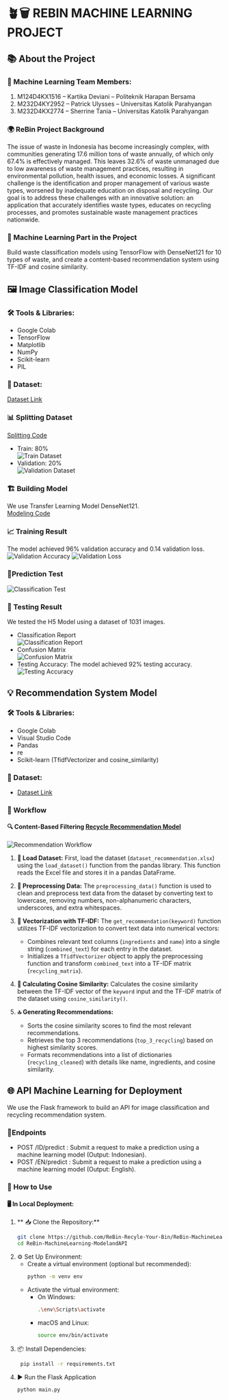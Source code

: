 # 🪴🗑 REBIN MACHINE LEARNING PROJECT

## 📚 About the Project

### 👥 Machine Learning Team Members:
1. M124D4KX1516 – Kartika Deviani – Politeknik Harapan Bersama
2. M232D4KY2952 – Patrick Ulysses – Universitas Katolik Parahyangan
3. M232D4KX2774 – Sherrine Tania – Universitas Katolik Parahyangan

### 🌍 ReBin Project Background
The issue of waste in Indonesia has become increasingly complex, with communities generating 17.6 million tons of waste annually, of which only 67.4% is effectively managed. This leaves 32.6% of waste unmanaged due to low awareness of waste management practices, resulting in environmental pollution, health issues, and economic losses. A significant challenge is the identification and proper management of various waste types, worsened by inadequate education on disposal and recycling. Our goal is to address these challenges with an innovative solution: an application that accurately identifies waste types, educates on recycling processes, and promotes sustainable waste management practices nationwide.

### 🧠 Machine Learning Part in the Project
Build waste classification models using TensorFlow with DenseNet121 for 10 types of waste, and create a content-based recommendation system using TF-IDF and cosine similarity.

## 🖼️ Image Classification Model

### 🛠️ Tools & Libraries:
- Google Colab
- TensorFlow
- Matplotlib
- NumPy
- Scikit-learn
- PIL

### 📁 Dataset:
[Dataset Link](https://drive.google.com/drive/folders/1R5KiMunBInm5kznj8nmTd9YJwDePGQrp?usp=sharing)

### 📊 Splitting Dataset
[Splitting Code](splitting.ipynb)
- Train: 80% <br>
  ![Train Dataset](Images/train_dataset.png)
- Validation: 20% <br>
  ![Validation Dataset](Images/val_dataset.png)

### 🏗️ Building Model
We use Transfer Learning Model DenseNet121. <br>
[Modeling Code](WasteClassification_DenseNet121.ipynb)

### 📈 Training Result
The model achieved 96% validation accuracy and 0.14 validation loss. <br>
![Validation Accuracy](Images/accuracy.png) ![Validation Loss](Images/loss.png)

### 🧪Prediction Test
![Classification Test](Images/classification_test.png)

### 📝 Testing Result
We tested the H5 Model using a dataset of 1031 images.
- Classification Report <br>
  ![Classification Report](Images/classification_report.png)
- Confusion Matrix <br>
  ![Confusion Matrix](Images/confusion_matrix.png)
- Testing Accuracy: The model achieved 92% testing accuracy. <br>
  ![Testing Accuracy](Images/test_acc.png)

## 💡 Recommendation System Model

### 🛠️ Tools & Libraries:
- Google Colab
- Visual Studio Code
- Pandas
- re
- Scikit-learn (TfidfVectorizer and cosine_similarity)

### 📁 Dataset:
- [Dataset Link](https://github.com/ReBin-Recyle-Your-Bin/ReBin-MachineLearning-ModelandAPI/blob/master/dataset_recommendation.xlsx)

### 🔄 Workflow

#### 🔍 Content-Based Filtering [Recycle Recommendation Model](recycleRecommendation.py) 
![Recommendation Workflow](Images/recomendation.png)

1. **📄 Load Dataset:**
   First, load the dataset (`dataset_recommendation.xlsx`) using the `load_dataset()` function from the pandas library. This function reads the Excel file and stores it in a pandas DataFrame.

2. **🧹 Preprocessing Data:**
   The `preprocessing_data()` function is used to clean and preprocess text data from the dataset by converting text to lowercase, removing numbers, non-alphanumeric characters, underscores, and extra whitespaces.

3. **🔢 Vectorization with TF-IDF:**
   The `get_recommendation(keyword)` function utilizes TF-IDF vectorization to convert text data into numerical vectors:
   - Combines relevant text columns (`ingredients` and `name`) into a single string (`combined_text`) for each entry in the dataset.
   - Initializes a `TfidfVectorizer` object to apply the preprocessing function and transform `combined_text` into a TF-IDF matrix (`recycling_matrix`).

4. **📏 Calculating Cosine Similarity:**
   Calculates the cosine similarity between the TF-IDF vector of the `keyword` input and the TF-IDF matrix of the dataset using `cosine_similarity()`.

5. **🔝 Generating Recommendations:**
   - Sorts the cosine similarity scores to find the most relevant recommendations.
   - Retrieves the top 3 recommendations (`top_3_recycling`) based on highest similarity scores.
   - Formats recommendations into a list of dictionaries (`recycling_cleaned`) with details like name, ingredients, and cosine similarity.

## 🌐 API Machine Learning for Deployment

We use the Flask framework to build an API for image classification and recycling recommendation system.

### 📑Endpoints
- POST /ID/predict : Submit a request to make a prediction using a machine learning model (Output: Indonesian).
- POST /EN/predict : Submit a request to make a prediction using a machine learning model (Output: English).


### 🚀 How to Use

#### 🖥️ In Local Deployment:

1. ** 📥 Clone the Repository:**
   ```bash
   git clone https://github.com/ReBin-Recyle-Your-Bin/ReBin-MachineLearning-ModelandAPI.git
   cd ReBin-MachineLearning-ModelandAPI

2. ⚙️ Set Up Environment:
   - Create a virtual environment (optional but recommended):
     ```bash
     python -m venv env

    - Activate the virtual environment:
         - On Windows:
           ```bash
           .\env\Scripts\activate
         - macOS and Linux:
           ```bash
           source env/bin/activate
  3. 📦 Install Dependencies:
       ```bash
        pip install -r requirements.txt
  4. ▶️ Run the Flask Application
       ```bash
       python main.py

